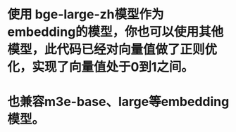 #  使用 bge-large-zh模型作为embedding的模型，你也可以使用其他模型，此代码已经对向量值做了正则优化，实现了向量值处于0到1之间。
#  也兼容m3e-base、large等embedding模型。
